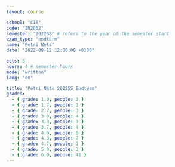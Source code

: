 ```yaml
---
layout: course

school: "CIT"
code: "IN2052"
semester: "2022SS" # refers to the year of the semester start
exam_type: "endterm"
name: "Petri Nets"
date: "2022-08-12 12:00:00 +0100"

ects: 5
hours: 4 # semester hours
mode: "written"
lang: "en"

title: "Petri Nets 2022SS Endterm"
grades:
  - { grade: 1.0, people: 3 }
  - { grade: 1.7, people: 1 }
  - { grade: 2.7, people: 3 }
  - { grade: 3.0, people: 4 }
  - { grade: 3.3, people: 3 }
  - { grade: 3.7, people: 4 }
  - { grade: 4.0, people: 6 }
  - { grade: 4.3, people: 7 }
  - { grade: 4.7, people: 1 }
  - { grade: 5.0, people: 3 }
  - { grade: 6.0, people: 41 }
---
```

